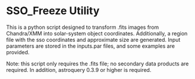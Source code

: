 # SSO_Freeze Utility

This is a python script designed to transform .fits images from Chandra/XMM into solar-system object coordinates. Additionally, a region file with the sso coordinates and approximate size are generated. Input parameters are stored in the inputs.par files, and some examples are provided. 

Note: this script only requires the .fits file; no secondary data products are required. In addition, astroquery 0.3.9 or higher is required.  

